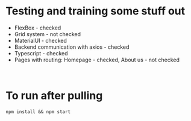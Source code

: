 # Testing and training some stuff out

-   FlexBox - checked
-   Grid system - not checked
-   MaterialUI - checked
-   Backend communication with axios - checked
-   Typescript - checked
-   Pages with routing: Homepage - checked, About us - not checked

<br />

# To run after pulling

`npm install && npm start`
